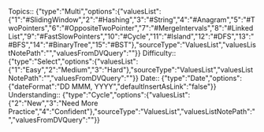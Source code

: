 

Topics:: {"type":"Multi","options":{"valuesList":{"1":"#SlidingWindow","2":"#Hashing","3":"#String","4":"#Anagram","5":"#TwoPointers","6":"#OppositeTwoPointer","7":"#MergeIntervals","8":"#LinkedList","9":"#FastSlowPointers","10":"#Cycle","11":"#Island","12":"#DFS","13":"#BFS","14":"#BinaryTree","15":"#BST"},"sourceType":"ValuesList","valuesListNotePath":"","valuesFromDVQuery":""}}
Difficulty:: {"type":"Select","options":{"valuesList":{"1":"Easy","2":"Medium","3":"Hard"},"sourceType":"ValuesList","valuesListNotePath":"","valuesFromDVQuery":""}}
Date:: {"type":"Date","options":{"dateFormat":"DD MMM, YYYY","defaultInsertAsLink":"false"}}
Understanding:: {"type":"Cycle","options":{"valuesList":{"2":"New","3":"Need More Practice","4":"Confident"},"sourceType":"ValuesList","valuesListNotePath":"","valuesFromDVQuery":""}}